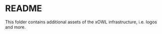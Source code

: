 # README #

This folder contains additional assets of the xOWL infrastructure, i.e. logos and more.
